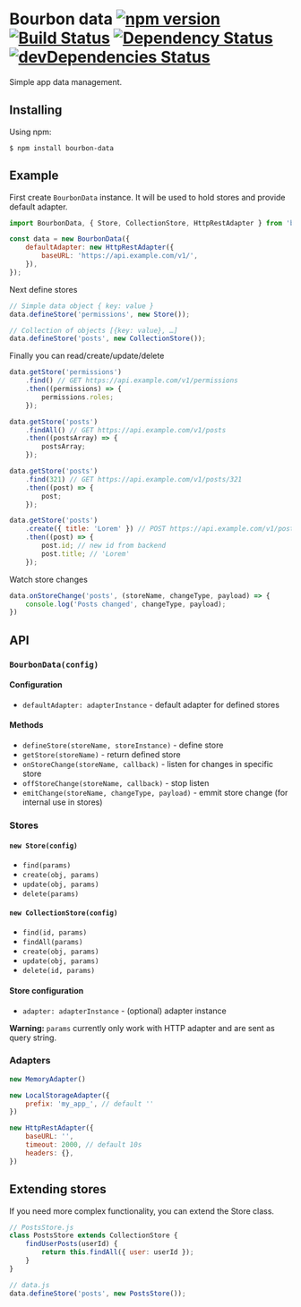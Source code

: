 # Bourbon data [![npm version](https://img.shields.io/npm/v/bourbon-data.svg)](https://www.npmjs.com/package/bourbon-data)  [![Build Status](https://travis-ci.org/KacperKozak/bourbon-data.svg?branch=master)](https://travis-ci.org/KacperKozak/bourbon-data) [![Dependency Status](https://david-dm.org/KacperKozak/bourbon-data.svg)](https://david-dm.org/KacperKozak/bourbon-data) [![devDependencies Status](https://david-dm.org/KacperKozak/bourbon-data/dev-status.svg)](https://david-dm.org/KacperKozak/bourbon-data?type=dev)

Simple app data management.

## Installing

Using npm:

```
$ npm install bourbon-data
```

## Example

First create `BourbonData` instance.
It will be used to hold stores and provide default adapter.

```js
import BourbonData, { Store, CollectionStore, HttpRestAdapter } from 'bourbon-data';

const data = new BourbonData({
    defaultAdapter: new HttpRestAdapter({
        baseURL: 'https://api.example.com/v1/',
    }),
});
```

Next define stores

```js
// Simple data object { key: value }
data.defineStore('permissions', new Store());

// Collection of objects [{key: value}, …]
data.defineStore('posts', new CollectionStore());
```

Finally you can read/create/update/delete

```js
data.getStore('permissions')
    .find() // GET https://api.example.com/v1/permissions
    .then((permissions) => {
        permissions.roles;
    });

data.getStore('posts')
    .findAll() // GET https://api.example.com/v1/posts
    .then((postsArray) => {
        postsArray;
    });

data.getStore('posts')
    .find(321) // GET https://api.example.com/v1/posts/321
    .then((post) => {
        post;
    });

data.getStore('posts')
    .create({ title: 'Lorem' }) // POST https://api.example.com/v1/posts
    .then((post) => {
        post.id; // new id from backend
        post.title; // 'Lorem'
    });
```

Watch store changes

```js
data.onStoreChange('posts', (storeName, changeType, payload) => {
    console.log('Posts changed', changeType, payload);
})
```

## API

### `BourbonData(config)`

#### Configuration
 - `defaultAdapter: adapterInstance` - default adapter for defined stores

#### Methods
 - `defineStore(storeName, storeInstance)` - define store
 - `getStore(storeName)` - return defined store
 - `onStoreChange(storeName, callback)` - listen for changes in specific store
 - `offStoreChange(storeName, callback)` - stop listen
 - `emitChange(storeName, changeType, payload)` - emmit store change (for internal use in stores)


### Stores

#### `new Store(config)`
 - `find(params)`
 - `create(obj, params)`
 - `update(obj, params)`
 - `delete(params)`

#### `new CollectionStore(config)`
 - `find(id, params)`
 - `findAll(params)`
 - `create(obj, params)`
 - `update(obj, params)`
 - `delete(id, params)`

#### Store configuration
 - `adapter: adapterInstance` - (optional) adapter instance

**Warning:** `params` currently only work with HTTP adapter and are sent as query string.



### Adapters
```js
new MemoryAdapter()
```
```js
new LocalStorageAdapter({
    prefix: 'my_app_', // default ''
})
```
```js
new HttpRestAdapter({
    baseURL: '',
    timeout: 2000, // default 10s
    headers: {},
})
```


## Extending stores

If you need more complex functionality, you can extend the Store class.
```js
// PostsStore.js
class PostsStore extends CollectionStore {
    findUserPosts(userId) {
        return this.findAll({ user: userId });
    }
}
```
```js
// data.js
data.defineStore('posts', new PostsStore());
```
